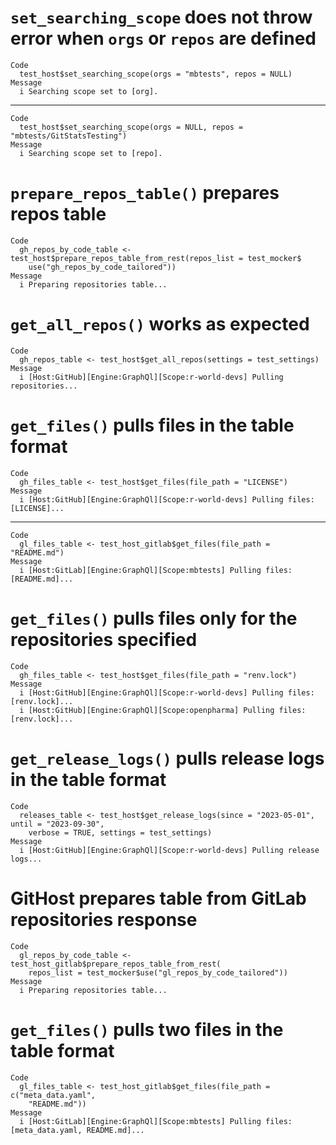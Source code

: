 # `set_searching_scope` does not throw error when `orgs` or `repos` are defined

    Code
      test_host$set_searching_scope(orgs = "mbtests", repos = NULL)
    Message
      i Searching scope set to [org].

---

    Code
      test_host$set_searching_scope(orgs = NULL, repos = "mbtests/GitStatsTesting")
    Message
      i Searching scope set to [repo].

# `prepare_repos_table()` prepares repos table

    Code
      gh_repos_by_code_table <- test_host$prepare_repos_table_from_rest(repos_list = test_mocker$
        use("gh_repos_by_code_tailored"))
    Message
      i Preparing repositories table...

# `get_all_repos()` works as expected

    Code
      gh_repos_table <- test_host$get_all_repos(settings = test_settings)
    Message
      i [Host:GitHub][Engine:GraphQl][Scope:r-world-devs] Pulling repositories...

# `get_files()` pulls files in the table format

    Code
      gh_files_table <- test_host$get_files(file_path = "LICENSE")
    Message
      i [Host:GitHub][Engine:GraphQl][Scope:r-world-devs] Pulling files: [LICENSE]...

---

    Code
      gl_files_table <- test_host_gitlab$get_files(file_path = "README.md")
    Message
      i [Host:GitLab][Engine:GraphQl][Scope:mbtests] Pulling files: [README.md]...

# `get_files()` pulls files only for the repositories specified

    Code
      gh_files_table <- test_host$get_files(file_path = "renv.lock")
    Message
      i [Host:GitHub][Engine:GraphQl][Scope:r-world-devs] Pulling files: [renv.lock]...
      i [Host:GitHub][Engine:GraphQl][Scope:openpharma] Pulling files: [renv.lock]...

# `get_release_logs()` pulls release logs in the table format

    Code
      releases_table <- test_host$get_release_logs(since = "2023-05-01", until = "2023-09-30",
        verbose = TRUE, settings = test_settings)
    Message
      i [Host:GitHub][Engine:GraphQl][Scope:r-world-devs] Pulling release logs...

# GitHost prepares table from GitLab repositories response

    Code
      gl_repos_by_code_table <- test_host_gitlab$prepare_repos_table_from_rest(
        repos_list = test_mocker$use("gl_repos_by_code_tailored"))
    Message
      i Preparing repositories table...

# `get_files()` pulls two files in the table format

    Code
      gl_files_table <- test_host_gitlab$get_files(file_path = c("meta_data.yaml",
        "README.md"))
    Message
      i [Host:GitLab][Engine:GraphQl][Scope:mbtests] Pulling files: [meta_data.yaml, README.md]...

